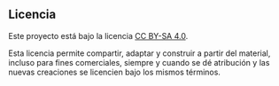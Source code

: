 ## Licencia

Este proyecto está bajo la licencia [CC BY-SA 4.0](https://creativecommons.org/licenses/by-sa/4.0/deed.es).

Esta licencia permite compartir, adaptar y construir a partir del material, incluso para fines comerciales, siempre y cuando se dé atribución y las nuevas creaciones se licencien bajo los mismos términos.
